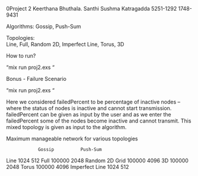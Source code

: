 0Project 2
Keerthana  Bhuthala. 				Santhi  Sushma  Katragadda
5251-1292 						1748-9431



Algorithms: 
Gossip, Push-Sum

Topologies:  
Line, Full, Random 2D, Imperfect Line, Torus, 3D


How to run?

“mix run proj2.exs    <numNodes>  <topology>  <algorithm>“


Bonus - Failure Scenario

“mix run proj2.exs    <numNodes>  <topology>  <algorithm>   <failedPercent>“

Here we considered failedPercent to be percentage of inactive nodes – where the status of nodes is inactive and cannot start transmission. failedPercent can be given as input by the user and as we enter the failedPercent some of the nodes become inactive and cannot transmit. This mixed topology is given as input to the algorithm.






Maximum manageable network for various topologies

	            Gossip	        Push-Sum
Line	        1024	        512
Full	        100000	        2048
Random 2D Grid	100000	        4096
3D	            100000	        2048
Torus	        100000	        4096
Imperfect Line	1024	        512















